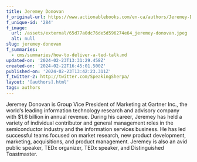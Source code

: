 ```yaml
---
title: Jeremey Donovan
f_original-url: https://www.actionablebooks.com/en-ca/authors/Jeremey-Donovan/
f_unique-id: '284'
f_image:
  url: /assets/external/65d77a0dc76de5d596274e64_jeremey-donovan.jpeg
  alt: null
slug: jeremey-donovan
f_summaries:
  - cms/summaries/how-to-deliver-a-ted-talk.md
updated-on: '2024-02-23T13:31:29.458Z'
created-on: '2024-02-22T16:45:01.500Z'
published-on: '2024-02-23T13:42:23.311Z'
f_twitter-2: http://twitter.com/SpeakingSherpa/
layout: '[authors].html'
tags: authors
---
```


Jeremey Donovan is Group Vice President of Marketing at Gartner Inc., the world’s leading information technology research and advisory company with $1.6 billion in annual revenue. During his career, Jeremey has held a variety of individual contributor and general management roles in the semiconductor industry and the information services business. He has led successful teams focused on market research, new product development, marketing, acquisitions, and product management. Jeremey is also an avid public speaker, TEDx organizer, TEDx speaker, and Distinguished Toastmaster.
